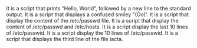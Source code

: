 It is a script that prints “Hello, World”, followed by a new line to the standard output.
It is a script that displays a confused smiley "(Ôo)'.
It is a script that display the content of the /etc/passwd file.
It is a script that display the content of /etc/passwd and /etc/hosts.
It is a script display the last 10 lines of /etc/passwid.
It is a script display the 10 lines of /etc/passwid.
It is a script that displays the third line of the file iacta.
